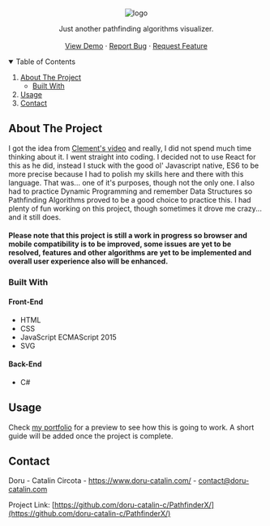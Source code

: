 <!-- PROJECT LOGO -->
<br />
<p align="center">
  <img src="https://user-images.githubusercontent.com/80906954/111779058-efe2ac00-88b5-11eb-8e72-42372a19a8b5.png" alt="logo"></img>

  <p align="center">
    Just another pathfinding algorithms visualizer.
    <br />
    <br />
    <a href="https://pathfinderx.doru-catalin.com/">View Demo</a>
    ·
    <a href="https://github.com/doru-catalin-c/PathfinderX/issues">Report Bug</a>
    ·
    <a href="https://github.com/doru-catalin-c/PathfinderX/issues">Request Feature</a>
  </p>
</p>



<!-- TABLE OF CONTENTS -->
<details open="open">
  <summary>Table of Contents</summary>
  <ol>
    <li>
      <a href="#about-the-project">About The Project</a>
      <ul>
        <li><a href="#built-with">Built With</a></li>
      </ul>
    </li>
    <li><a href="#usage">Usage</a></li>
    <li><a href="#contact">Contact</a></li>
  </ol>
</details>



<!-- ABOUT THE PROJECT -->
## About The Project

I got the idea from <a href="https://www.youtube.com/watch?v=msttfIHHkak" target="_blank">Clement's video</a> and really, I did not spend much time thinking about it. I went straight into coding. I decided not to use React for this as he did, instead I stuck with the good ol' Javascript native, ES6 to be more precise because I had to polish my skills here and there with this language. That was... one of it's purposes, though not the only one. I also had to practice Dynamic Programming and remember Data Structures so Pathfinding Algorithms proved to be a good choice to practice this. I had plenty of fun working on this project, though sometimes it drove me crazy... and it still does. 

#### Please note that this project is still a work in progress so browser and mobile compatibility is to be improved, some issues are yet to be resolved, features and other algorithms are yet to be implemented and overall user experience also will be enhanced.

### Built With
#### Front-End
* HTML
* CSS
* JavaScript ECMAScript 2015
* SVG

#### Back-End
* C#

<!-- USAGE EXAMPLES -->
## Usage
Check <a href="https://www.doru-catalin.com/">my portfolio</a> for a preview to see how this is going to work. A short guide will be added once the project is complete.

<!-- CONTACT -->
## Contact

Doru - Catalin Circota - https://www.doru-catalin.com/ - contact@doru-catalin.com

Project Link: [https://github.com/doru-catalin-c/PathfinderX/](https://github.com/doru-catalin-c/PathfinderX/)
